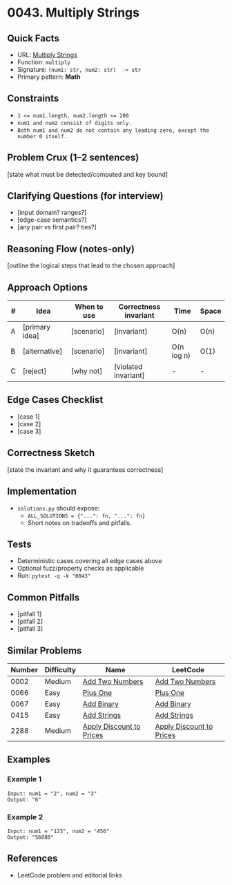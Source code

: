 # 0043. Multiply Strings

## Quick Facts

- URL: [Multiply Strings](https://leetcode.com/problems/multiply-strings/)
- Function: `multiply`
- Signature: `(num1: str, num2: str)  -> str`
- Primary pattern: **Math**

## Constraints

- `1 <= num1.length, num2.length <= 200`
- `num1 and num2 consist of digits only.`
- `Both num1 and num2 do not contain any leading zero, except the number 0 itself.`

## Problem Crux (1–2 sentences)

[state what must be detected/computed and key bound]

## Clarifying Questions (for interview)

- [input domain? ranges?]
- [edge-case semantics?]
- [any pair vs first pair? ties?]

## Reasoning Flow (notes-only)

[outline the logical steps that lead to the chosen approach]

## Approach Options

| # | Idea | When to use | Correctness invariant | Time | Space |
|---|------|-------------|-----------------------|------|-------|
| A | [primary idea] | [scenario] | [invariant] | O(n) | O(n) |
| B | [alternative] | [scenario] | [invariant] | O(n log n) | O(1) |
| C | [reject] | [why not] | [violated invariant] | - | - |

## Edge Cases Checklist

- [case 1]
- [case 2]
- [case 3]

## Correctness Sketch

[state the invariant and why it guarantees correctness]

## Implementation

- `solutions.py` should expose:
  - `ALL_SOLUTIONS = {"...": fn, "...": fn}`
  - Short notes on tradeoffs and pitfalls.

## Tests

- Deterministic cases covering all edge cases above
- Optional fuzz/property checks as applicable
- Run: `pytest -q -k "0043"`

## Common Pitfalls

- [pitfall 1]
- [pitfall 2]
- [pitfall 3]

## Similar Problems

| Number | Difficulty | Name | LeetCode |
|---|---|---|---|
| 0002 | Medium | [Add Two Numbers](../0002-add-two-numbers/readme.md) | [Add Two Numbers](https://leetcode.com/problems/add-two-numbers/) |
| 0066 | Easy | [Plus One](../0066-plus-one/readme.md) | [Plus One](https://leetcode.com/problems/plus-one/) |
| 0067 | Easy | [Add Binary](../0067-add-binary/readme.md) | [Add Binary](https://leetcode.com/problems/add-binary/) |
| 0415 | Easy | [Add Strings](../0415-add-strings/readme.md) | [Add Strings](https://leetcode.com/problems/add-strings/) |
| 2288 | Medium | [Apply Discount to Prices](../2288-apply-discount-to-prices/readme.md) | [Apply Discount to Prices](https://leetcode.com/problems/apply-discount-to-prices/) |

## Examples

### Example 1

```text
Input: num1 = "2", num2 = "3"
Output: "6"
```

### Example 2

```text
Input: num1 = "123", num2 = "456"
Output: "56088"
```

## References

- LeetCode problem and editorial links
